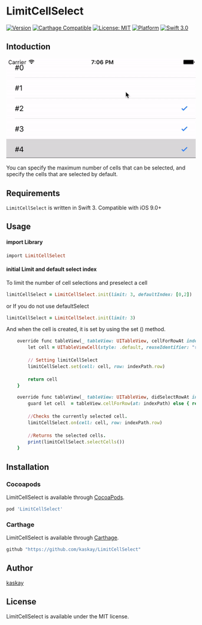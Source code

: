 # LimitCellSelect
[![Version](https://img.shields.io/cocoapods/v/LimitCellSelect.svg?style=flat)](http://cocoapods.org/pods/LimitCellSelect)
[![Carthage Compatible](https://img.shields.io/badge/Carthage-compatible-4BC51D.svg?style=flat)](https://github.com/Carthage/Carthage)
[![License: MIT](https://img.shields.io/badge/license-MIT-blue.svg?style=flat)](https://github.com/kaskay/LimitCellSelect/blob/master/LICENSE)
[![Platform](https://img.shields.io/cocoapods/p/LimitCellSelect.svg?style=flat)](http://cocoapods.org/pods/LimitCellSelect)
[![Swift 3.0](https://img.shields.io/badge/Swift-3.0-orange.svg?style=flat)](https://developer.apple.com/swift/)

## Intoduction
![demo](Image/LimitCellSelect.gif)

You can specify the maximum number of cells that can be selected, and specify the cells that are selected by default.

## Requirements

`LimitCellSelect` is written in Swift 3. Compatible with iOS 9.0+

## Usage

#### import Library
```ruby
import LimitCellSelect
```

#### initial Limit and default select index
To limit the number of cell selections and preselect a cell
```ruby
limitCellSelect = LimitCellSelect.init(limit: 3, defaultIndex: [0,2])
```
or If you do not use defaultSelect
```ruby
limitCellSelect = LimitCellSelect.init(limit: 3)
```

And when the cell is created, it is set by using the set () method.
```ruby
    override func tableView(_ tableView: UITableView, cellForRowAt indexPath: IndexPath) -> UITableViewCell {
        let cell = UITableViewCell(style: .default, reuseIdentifier: "reuseIdentifier")
        
        // Setting limitCellSelect
        limitCellSelect.set(cell: cell, row: indexPath.row)
        
        return cell
    }
```


```ruby
    override func tableView(_ tableView: UITableView, didSelectRowAt indexPath: IndexPath) {
        guard let cell  = tableView.cellForRow(at: indexPath) else { return }
        
        //Checks the currently selected cell.
        limitCellSelect.on(cell: cell, row: indexPath.row)
        
        //Returns the selected cells.
        print(limitCellSelect.selectCells())
    }
```

## Installation

### Cocoapods

LimitCellSelect is available through [CocoaPods](http://cocoapods.org).

```ruby
pod 'LimitCellSelect'
```
### Carthage
LimitCellSelect is available through [Carthage](https://github.com/Carthage/Carthage).

```ruby
github "https://github.com/kaskay/LimitCellSelect"
```
## Author
[kaskay](https://github.com/kaskay)

## License
LimitCellSelect is available under the MIT license.
